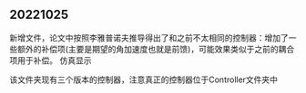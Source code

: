 ## 20221025

新增文件，论文中按照李雅普诺夫推导得出了和之前不太相同的控制器：增加了一些额外的补偿项(主要是期望的角加速度也就是前馈)，可能效果类似于之前的耦合项用于补偿。
仿真显示



该文件夹现有三个版本的控制器，注意真正的控制器位于Controller文件夹中
